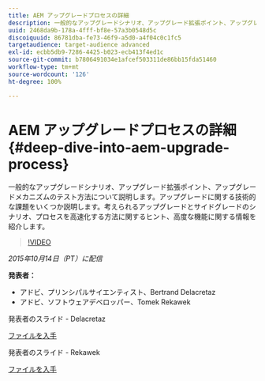 ```yaml
---
title: AEM アップグレードプロセスの詳細
description: 一般的なアップグレードシナリオ、アップグレード拡張ポイント、アップグレードメカニズムのテスト方法について説明します。アップグレードに関する技術的な課題をいくつか説明します。考えられるアップグレードとサイドグレードのシナリオ、プロセスを高速化する方法に関するヒント、高度な機能に関する情報を紹介します。
uuid: 2468da9b-178a-4fff-bf8e-57a3b0548d5c
discoiquuid: 86781dba-fe73-46f9-a5d0-a4f04c0c1fc5
targetaudience: target-audience advanced
exl-id: ecbb5db9-7286-4425-b023-ecb413f4ed1c
source-git-commit: b7806491034e1afcef503311de86bb15fda51460
workflow-type: tm+mt
source-wordcount: '126'
ht-degree: 100%

---
```


# AEM アップグレードプロセスの詳細{#deep-dive-into-aem-upgrade-process}

一般的なアップグレードシナリオ、アップグレード拡張ポイント、アップグレードメカニズムのテスト方法について説明します。アップグレードに関する技術的な課題をいくつか説明します。考えられるアップグレードとサイドグレードのシナリオ、プロセスを高速化する方法に関するヒント、高度な機能に関する情報を紹介します。

>[!VIDEO](https://video.tv.adobe.com/v/19376/?quality=9)

*2015年10月14日（PT）に配信*

**発表者：**

* アドビ、プリンシパルサイエンティスト、Bertrand Delacretaz
* アドビ、ソフトウェアデベロッパー、Tomek Rekawek

発表者のスライド - Delacretaz

[ファイルを入手](assets/aemgems-upgrades-2015-bdelacretaz.pdf)

発表者のスライド - Rekawek

[ファイルを入手](assets/aemgems-upgrades-2015-trekaewk.pdf)
<!--
[Get back to the Overview](https://helpx.adobe.com/experience-manager/kt/eseminars/gems/aem-index.html)
-->
